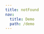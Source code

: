 ```yaml
---
title: notFound
nav:
  title: Demo
  path: /demo
---
```


<code src="../examples/notFound.tsx"></code>
